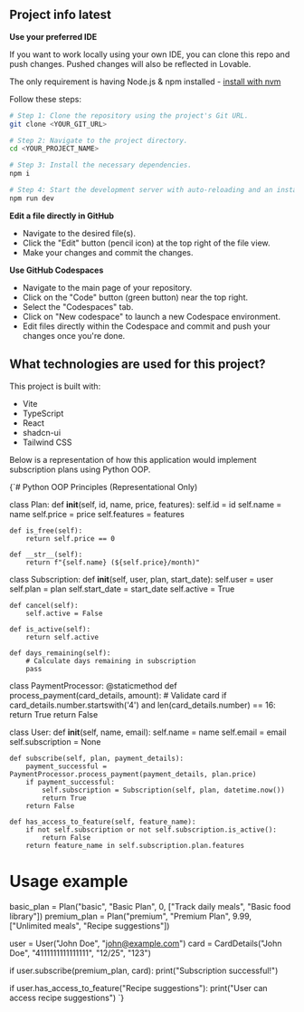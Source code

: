 

## Project info latest




**Use your preferred IDE**

If you want to work locally using your own IDE, you can clone this repo and push changes. Pushed changes will also be reflected in Lovable.

The only requirement is having Node.js & npm installed - [install with nvm](https://github.com/nvm-sh/nvm#installing-and-updating)

Follow these steps:

```sh
# Step 1: Clone the repository using the project's Git URL.
git clone <YOUR_GIT_URL>

# Step 2: Navigate to the project directory.
cd <YOUR_PROJECT_NAME>

# Step 3: Install the necessary dependencies.
npm i

# Step 4: Start the development server with auto-reloading and an instant preview.
npm run dev
```

**Edit a file directly in GitHub**

- Navigate to the desired file(s).
- Click the "Edit" button (pencil icon) at the top right of the file view.
- Make your changes and commit the changes.

**Use GitHub Codespaces**

- Navigate to the main page of your repository.
- Click on the "Code" button (green button) near the top right.
- Select the "Codespaces" tab.
- Click on "New codespace" to launch a new Codespace environment.
- Edit files directly within the Codespace and commit and push your changes once you're done.

## What technologies are used for this project?

This project is built with:

- Vite
- TypeScript
- React
- shadcn-ui
- Tailwind CSS

Below is a representation of how this application would implement subscription plans using Python OOP.

{`# Python OOP Principles (Representational Only)

class Plan:
    def __init__(self, id, name, price, features):
        self.id = id
        self.name = name
        self.price = price
        self.features = features
        
    def is_free(self):
        return self.price == 0
        
    def __str__(self):
        return f"{self.name} (${self.price}/month)"


class Subscription:
    def __init__(self, user, plan, start_date):
        self.user = user
        self.plan = plan
        self.start_date = start_date
        self.active = True
        
    def cancel(self):
        self.active = False
        
    def is_active(self):
        return self.active
        
    def days_remaining(self):
        # Calculate days remaining in subscription
        pass


class PaymentProcessor:
    @staticmethod
    def process_payment(card_details, amount):
        # Validate card
        if card_details.number.startswith('4') and len(card_details.number) == 16:
            return True
        return False


class User:
    def __init__(self, name, email):
        self.name = name
        self.email = email
        self.subscription = None
        
    def subscribe(self, plan, payment_details):
        payment_successful = PaymentProcessor.process_payment(payment_details, plan.price)
        if payment_successful:
            self.subscription = Subscription(self, plan, datetime.now())
            return True
        return False
        
    def has_access_to_feature(self, feature_name):
        if not self.subscription or not self.subscription.is_active():
            return False
        return feature_name in self.subscription.plan.features


# Usage example
basic_plan = Plan("basic", "Basic Plan", 0, ["Track daily meals", "Basic food library"])
premium_plan = Plan("premium", "Premium Plan", 9.99, ["Unlimited meals", "Recipe suggestions"])

user = User("John Doe", "john@example.com")
card = CardDetails("John Doe", "4111111111111111", "12/25", "123")

if user.subscribe(premium_plan, card):
    print("Subscription successful!")
    
if user.has_access_to_feature("Recipe suggestions"):
    print("User can access recipe suggestions")
`}
            



